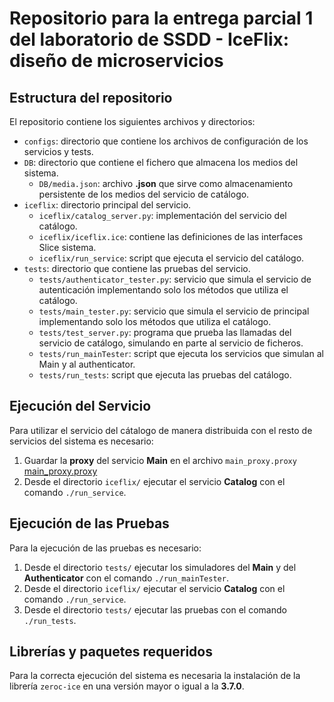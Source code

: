 # Repositorio para la entrega parcial 1 del laboratorio de SSDD - IceFlix: diseño de microservicios

## Estructura del repositorio

El repositorio contiene los siguientes archivos y directorios:

* `configs`: directorio que contiene los archivos de configuración de los servicios y tests.
* `DB`: directorio que contiene el fichero que almacena los medios del sistema.
    *  `DB/media.json`: archivo **.json** que sirve como almacenamiento persistente de los medios del servicio de catálogo.
* `iceflix`: directorio principal del servicio.
    * `iceflix/catalog_server.py`: implementación del servicio del catálogo.
    * `iceflix/iceflix.ice`: contiene las definiciones de las interfaces Slice sistema.
    * `iceflix/run_service`: script que ejecuta el servicio del catálogo.
* `tests`: directorio que contiene las pruebas del servicio.
    * `tests/authenticator_tester.py`: servicio que simula el servicio de autenticación implementando solo los métodos que utiliza el catálogo.
    * `tests/main_tester.py`: servicio que simula el servicio de principal implementando solo los métodos que utiliza el catálogo.
    * `tests/test_server.py`: programa que prueba las llamadas del servicio de catálogo, simulando en parte al servicio de ficheros.
    * `tests/run_mainTester`: script que ejecuta los servicios que simulan al Main y al authenticator.
    * `tests/run_tests`: script que ejecuta las pruebas del catálogo.

## Ejecución del Servicio

Para utilizar el servicio del cátalogo de manera distribuida con el resto de servicios del sistema es necesario:
1. Guardar la **proxy** del servicio **Main** en el archivo `main_proxy.proxy` [main_proxy.proxy](./configs/main_proxy.proxy)
2. Desde el directorio `iceflix/` ejecutar el servicio **Catalog** con el comando `./run_service`.

## Ejecución de las Pruebas

Para la ejecución de las pruebas es necesario:
1. Desde el directorio `tests/` ejecutar los simuladores del **Main** y del **Authenticator** con el comando `./run_mainTester`.
2. Desde el directorio `iceflix/` ejecutar el servicio **Catalog** con el comando `./run_service`.
3. Desde el directorio `tests/` ejecutar las pruebas con el comando `./run_tests`.



## Librerías y paquetes requeridos
Para la correcta ejecución del sistema es necesaria la instalación de la librería `zeroc-ice` en una versión mayor o igual a la **3.7.0**.

